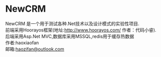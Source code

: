 NewCRM
===
NewCRM 是一个用于测试各种.Net技术以及设计模式的实验性项目.<br>前端采用Hoorayos框架(地址:http://www.hoorayos.com/ 作者：代码小睿).<br>后端采用Asp.Net MVC,数据库采用MSSQL,redis用于缓存热数据<br>
作者:haoxiaofan<br>邮箱:haozifan@outlook.com
